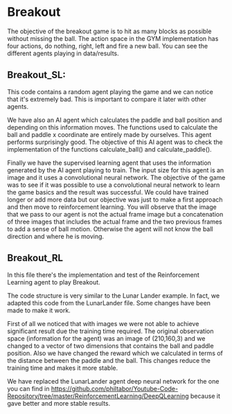 # Breakout

The objective of the breakout game is to hit as many blocks as possible without missing the ball. The action space in the GYM implementation has four actions, do nothing, right, left and fire a new ball. You can see the different agents playing in data/results.

## Breakout_SL:

This code contains a random agent playing the game and we can notice that it's extremely bad. This is important to compare it later with other agents. 

We have also an AI agent which calculates the paddle and ball position and depending on this information moves. The functions used to calculate the ball and paddle x coordinate are entirely made by ourselves. This agent performs surprisingly good. The objective of this AI agent was to check the implementation of the functions calculate_ball() and calculate_paddle(). 

Finally we have the supervised learning agent that uses the information generated by the AI agent playing to train. The input size for this agent is an image and it uses a convolutional neural network. The objective of the game was to see if it was possible to use a convolutional neural network to learn the game basics and the result was successful. We could have trained longer or add more data but our objective was just to make a first approach and then move to reinforcement learning. You will observe that the image that we pass to our agent is not the actual frame image but a concatenation of three images that includes the actual frame and the two previous frames to add a sense of ball motion. Otherwise the agent will not know the ball direction and where he is moving.

## Breakout_RL
In this file there's the implementation and test of the Reinforcement Learning agent to play Breakout.

The code structure is very similar to the Lunar Lander example. In fact, we adapted this code from the LunarLander file. Some changes have been made to make it work.

First of all we noticed that with images we were not able to achieve significant result due the training time required. The original observation space (information for the agent) was an image of (210,160,3) and we changed to a vector of two dimensions that contains the ball and paddle position. Also we have changed the reward which we calculated in terms of the distance between the paddle and the ball. This changes reduce the training time and makes it more stable.

We have replaced the LunarLander agent deep neural network for the one you can find in https://github.com/philtabor/Youtube-Code-Repository/tree/master/ReinforcementLearning/DeepQLearning because it gave better and more stable results.

